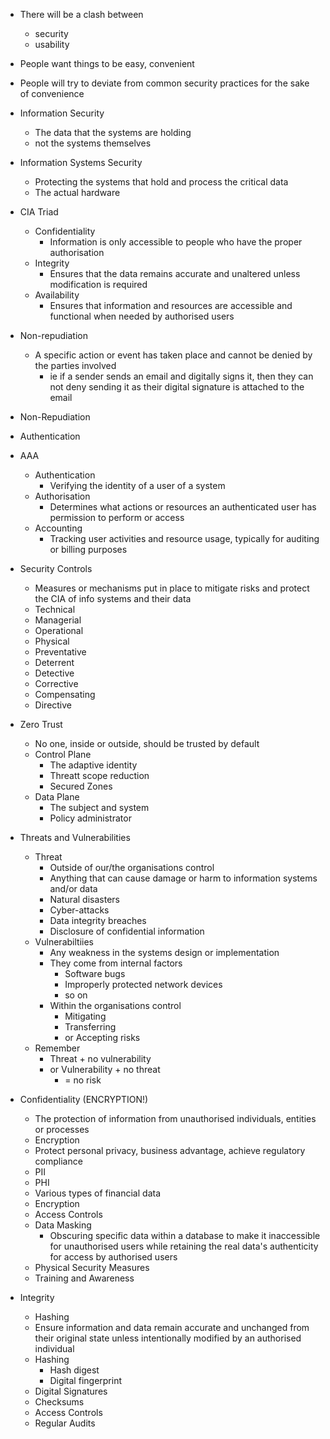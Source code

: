 
- There will be a clash between
	- security
	- usability
- People want things to be easy, convenient
- People will try to deviate from common security practices for the sake of convenience

- Information Security
	- The data that the systems are holding
	- not the systems themselves
- Information Systems Security
	- Protecting the systems that hold and process the critical data
	- The actual hardware

- CIA Triad
	- Confidentiality
		- Information is only accessible to people who have the proper authorisation
	- Integrity
		- Ensures that the data remains accurate and unaltered unless modification is required
	- Availability
		- Ensures that information and resources are accessible and functional when needed by authorised users

- Non-repudiation
	- A specific action or event has taken place and cannot be denied by the parties involved
		- ie if a sender sends an email and digitally signs it, then they can not deny sending it as their digital signature is attached to the email

- Non-Repudiation 
- Authentication

- AAA
	- Authentication
		- Verifying the identity of a user of a system
	- Authorisation
		- Determines what actions or resources an authenticated user has permission to perform or access
	- Accounting
		- Tracking user activities and resource usage, typically for auditing or billing purposes

- Security Controls
	- Measures or mechanisms put in place to mitigate risks and protect the CIA of info systems and their data
	- Technical
	- Managerial
	- Operational
	- Physical
	- Preventative
	- Deterrent
	- Detective
	- Corrective
	- Compensating
	- Directive

- Zero Trust
	- No one, inside or outside, should be trusted by default
	- Control Plane
		- The adaptive identity
		- Threatt scope reduction
		- Secured Zones
	- Data Plane
		- The subject and system
		- Policy administrator

- Threats and Vulnerabilities
	- Threat
		- Outside of our/the organisations control
		- Anything that can cause damage or harm to information systems and/or data
		- Natural disasters
		- Cyber-attacks
		- Data integrity breaches
		- Disclosure of confidential information
	- Vulnerabiltiies
		- Any weakness in the systems design or implementation
		- They come from internal factors
			- Software bugs
			- Improperly protected network devices
			- so on
		- Within the organisations control
			- Mitigating 
			- Transferring
			- or Accepting risks
	- Remember
		- Threat + no vulnerability
		- or Vulnerability + no threat
			- = no risk

- Confidentiality (ENCRYPTION!)
	- The protection of information from unauthorised individuals, entities or processes
	- Encryption
	- Protect personal privacy, business advantage, achieve regulatory compliance
	- PII
	- PHI
	- Various types of financial data
	- Encryption
	- Access Controls
	- Data Masking
		- Obscuring specific data within a database to make it inaccessible for unauthorised users while retaining the real data's authenticity for access by authorised users
	- Physical Security Measures
	- Training and Awareness

- Integrity
	- Hashing
	- Ensure information and data remain accurate and unchanged from their original state unless intentionally modified by an authorised individual
	- Hashing 
		- Hash digest
		- Digital fingerprint
	- Digital Signatures
	- Checksums
	- Access Controls
	- Regular Audits